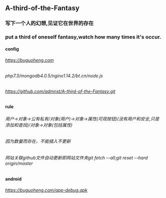 ## A-third-of-the-Fantasy

### 写下一个人的幻想,见证它在世界的存在
### put a third of oneself fantasy,watch how many times it's occur.
#### config
###### https://buguoheng.com
###### php7.3/mongodb4.0.5/nginx1.14.2/bt.cn/node.js
###### https://github.com/admnst/A-third-of-the-Fantasy.git
#### rule
###### 用户->对象->公有私有/对象(用户)->对象->属性(可观按钮)(没有用户和安全,只是添加和查找)/对象->对象(包括属性)
###### 因为数量而存在，不能插入不更新
###### 网站关联github文件自动更新即网站文件夹git fetch --all;git reset --hard origin/master
#### android
###### https://buguoheng.com/app-debug.apk
